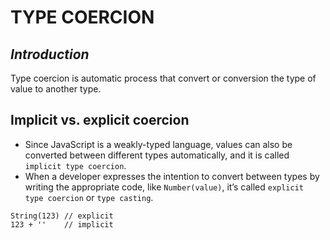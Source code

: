 # TYPE COERCION

## _Introduction_
Type coercion is automatic process that convert or conversion the type of value to another type.

## Implicit vs. explicit coercion
- Since JavaScript is a weakly-typed language, values can also be converted between different types automatically, and it is called `implicit type coercion`.
- When a developer expresses the intention to convert between types by writing the appropriate code, like `Number(value)`, it’s called `explicit type coercion` or `type casting`.

```
String(123) // explicit
123 + ''    // implicit
```